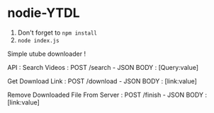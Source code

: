 # nodie-YTDL

1. Don't forget to ```npm install```
2. ```node index.js```

Simple utube downloader ! 

API : 
Search Videos : POST /search - JSON BODY : [Query:value]

Get Download Link : POST /download - JSON BODY : [link:value]

Remove Downloaded File From Server : POST /finish - JSON BODY : [link:value]
